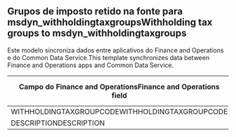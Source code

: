## <a name="withholding-tax-groups-to-msdyn_withholdingtaxgroups"></a><span data-ttu-id="49c76-101">Grupos de imposto retido na fonte para msdyn_withholdingtaxgroups</span><span class="sxs-lookup"><span data-stu-id="49c76-101">Withholding tax groups to msdyn_withholdingtaxgroups</span></span>

<span data-ttu-id="49c76-102">Este modelo sincroniza dados entre aplicativos do Finance and Operations e do Common Data Service.</span><span class="sxs-lookup"><span data-stu-id="49c76-102">This template synchronizes data between Finance and Operations apps and Common Data Service.</span></span>

<span data-ttu-id="49c76-103">Campo do Finance and Operations</span><span class="sxs-lookup"><span data-stu-id="49c76-103">Finance and Operations field</span></span> | <span data-ttu-id="49c76-104">Tipo de mapa</span><span class="sxs-lookup"><span data-stu-id="49c76-104">Map type</span></span> | <span data-ttu-id="49c76-105">Outro campo Dynamics 365</span><span class="sxs-lookup"><span data-stu-id="49c76-105">Other Dynamics 365 field</span></span> | <span data-ttu-id="49c76-106">Valor padrão</span><span class="sxs-lookup"><span data-stu-id="49c76-106">Default value</span></span>
---|---|---|---
<span data-ttu-id="49c76-107">WITHHOLDINGTAXGROUPCODE</span><span class="sxs-lookup"><span data-stu-id="49c76-107">WITHHOLDINGTAXGROUPCODE</span></span> | = | <span data-ttu-id="49c76-108">msdyn_name</span><span class="sxs-lookup"><span data-stu-id="49c76-108">msdyn_name</span></span> | 
<span data-ttu-id="49c76-109">DESCRIPTION</span><span class="sxs-lookup"><span data-stu-id="49c76-109">DESCRIPTION</span></span> | = | <span data-ttu-id="49c76-110">msdyn_description</span><span class="sxs-lookup"><span data-stu-id="49c76-110">msdyn_description</span></span> | 

